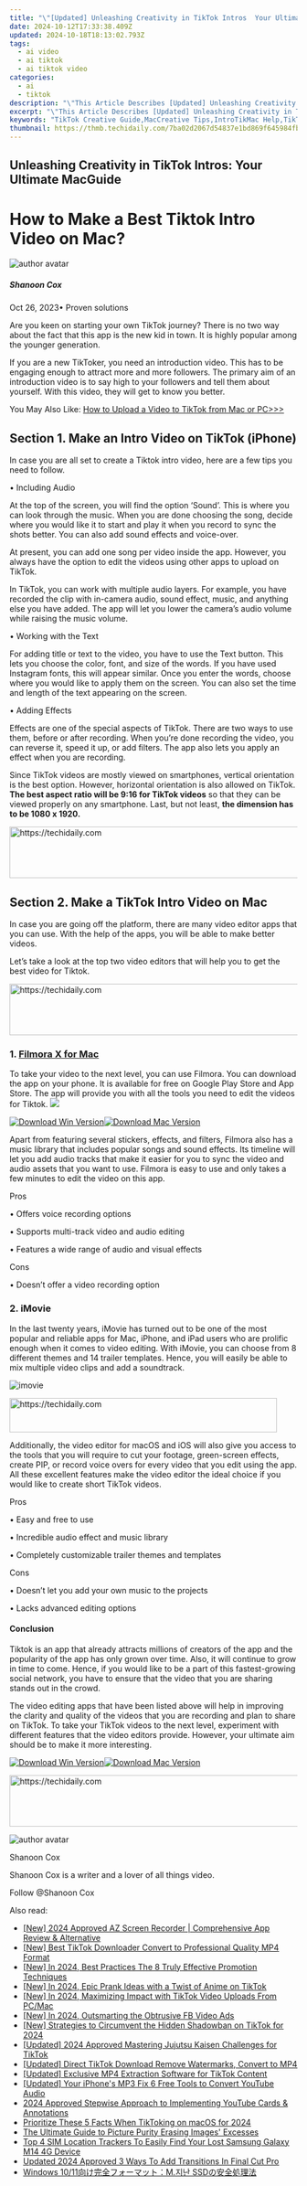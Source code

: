 ```yaml
---
title: "\"[Updated] Unleashing Creativity in TikTok Intros  Your Ultimate MacGuide for 2024\""
date: 2024-10-12T17:33:38.409Z
updated: 2024-10-18T18:13:02.793Z
tags:
  - ai video
  - ai tiktok
  - ai tiktok video
categories:
  - ai
  - tiktok
description: "\"This Article Describes [Updated] Unleashing Creativity in TikTok Intros: Your Ultimate MacGuide for 2024\""
excerpt: "\"This Article Describes [Updated] Unleashing Creativity in TikTok Intros: Your Ultimate MacGuide for 2024\""
keywords: "TikTok Creative Guide,MacCreative Tips,IntroTikMac Help,TikTok Creativity Boost,MacGuide for TikToks,TikToK Creativity Tips,Intros Mac TikTok Guide"
thumbnail: https://thmb.techidaily.com/7ba02d2067d54837e1bd869f645984fb69141a6a34b2694ff1529f9b0220b04e.jpg
---
```


## Unleashing Creativity in TikTok Intros: Your Ultimate MacGuide

# How to Make a Best Tiktok Intro Video on Mac?

![author avatar](https://images.wondershare.com/filmora/article-images/shannon-cox.jpg)

##### Shanoon Cox

 Oct 26, 2023• Proven solutions

Are you keen on starting your own TikTok journey? There is no two way about the fact that this app is the new kid in town. It is highly popular among the younger generation.

If you are a new TikToker, you need an introduction video. This has to be engaging enough to attract more and more followers. The primary aim of an introduction video is to say high to your followers and tell them about yourself. With this video, they will get to know you better.

You May Also Like: [How to Upload a Video to TikTok from Mac or PC>>>](https://tools.techidaily.com/wondershare/filmora/download/)

## Section 1. Make an Intro Video on TikTok (iPhone)

In case you are all set to create a Tiktok intro video, here are a few tips you need to follow.

• Including Audio

At the top of the screen, you will find the option ‘Sound’. This is where you can look through the music. When you are done choosing the song, decide where you would like it to start and play it when you record to sync the shots better. You can also add sound effects and voice-over.

At present, you can add one song per video inside the app. However, you always have the option to edit the videos using other apps to upload on TikTok.

In TikTok, you can work with multiple audio layers. For example, you have recorded the clip with in-camera audio, sound effect, music, and anything else you have added. The app will let you lower the camera’s audio volume while raising the music volume.

• Working with the Text

For adding title or text to the video, you have to use the Text button. This lets you choose the color, font, and size of the words. If you have used Instagram fonts, this will appear similar. Once you enter the words, choose where you would like to apply them on the screen. You can also set the time and length of the text appearing on the screen.

• Adding Effects

Effects are one of the special aspects of TikTok. There are two ways to use them, before or after recording. When you’re done recording the video, you can reverse it, speed it up, or add filters. The app also lets you apply an effect when you are recording.

Since TikTok videos are mostly viewed on smartphones, vertical orientation is the best option. However, horizontal orientation is also allowed on TikTok. **The best aspect ratio will be 9:16 for TikTok videos** so that they can be viewed properly on any smartphone. Last, but not least, **the dimension has to be 1080 x 1920.**

<!-- affiliate ads begin -->
<a href="https://ephamedtechinc.pxf.io/c/5597632/2137212/26400" target="_top" id="2137212">
  <img src="//a.impactradius-go.com/display-ad/26400-2137212" border="0" alt="https://techidaily.com" width="728" height="90"/>
</a>
<img height="0" width="0" src="https://ephamedtechinc.pxf.io/i/5597632/2137212/26400" style="position:absolute;visibility:hidden;" border="0" />
<!-- affiliate ads end -->

## Section 2. Make a TikTok Intro Video on Mac

In case you are going off the platform, there are many video editor apps that you can use. With the help of the apps, you will be able to make better videos.

Let’s take a look at the top two video editors that will help you to get the best video for Tiktok.

<!-- affiliate ads begin -->
<a href="https://appsumo.8odi.net/c/5597632/2144308/7443" target="_top" id="2144308">
  <img src="//a.impactradius-go.com/display-ad/7443-2144308" border="0" alt="https://techidaily.com" width="600" height="90"/>
</a>
<img height="0" width="0" src="https://appsumo.8odi.net/i/5597632/2144308/7443" style="position:absolute;visibility:hidden;" border="0" />
<!-- affiliate ads end -->

### 1. [Filmora X for Mac](https://tools.techidaily.com/wondershare/filmora/download/)

To take your video to the next level, you can use Filmora. You can download the app on your phone. It is available for free on Google Play Store and App Store. The app will provide you with all the tools you need to edit the videos for Tiktok. ![](https://images.wondershare.com/filmora/Mac-articles/filmora.jpg)

[![Download Win Version](https://images.wondershare.com/filmora/guide/download-btn-win.jpg)](https://tools.techidaily.com/wondershare/filmora/download/)[![Download Mac Version](https://images.wondershare.com/filmora/guide/download-btn-mac.jpg)](https://tools.techidaily.com/wondershare/filmora/download/)

Apart from featuring several stickers, effects, and filters, Filmora also has a music library that includes popular songs and sound effects. Its timeline will let you add audio tracks that make it easier for you to sync the video and audio assets that you want to use. Filmora is easy to use and only takes a few minutes to edit the video on this app.

Pros

• Offers voice recording options

• Supports multi-track video and audio editing

• Features a wide range of audio and visual effects

Cons

• Doesn’t offer a video recording option

### 2. iMovie

In the last twenty years, iMovie has turned out to be one of the most popular and reliable apps for Mac, iPhone, and iPad users who are prolific enough when it comes to video editing. With iMovie, you can choose from 8 different themes and 14 trailer templates. Hence, you will easily be able to mix multiple video clips and add a soundtrack.

![imovie](https://images.wondershare.com/filmora/Mac-articles/imovie.jpg)

<!-- affiliate ads begin -->
<a href="https://review-au.sjv.io/c/5597632/2098703/14409" target="_top" id="2098703">
  <img src="//a.impactradius-go.com/display-ad/14409-2098703" border="0" alt="https://techidaily.com" width="468" height="60"/>
</a>
<img height="0" width="0" src="https://review-au.sjv.io/i/5597632/2098703/14409" style="position:absolute;visibility:hidden;" border="0" />
<!-- affiliate ads end -->

Additionally, the video editor for macOS and iOS will also give you access to the tools that you will require to cut your footage, green-screen effects, create PIP, or record voice overs for every video that you edit using the app. All these excellent features make the video editor the ideal choice if you would like to create short TikTok videos.

Pros

• Easy and free to use

• Incredible audio effect and music library

• Completely customizable trailer themes and templates

Cons

• Doesn’t let you add your own music to the projects

• Lacks advanced editing options

#### Conclusion

Tiktok is an app that already attracts millions of creators of the app and the popularity of the app has only grown over time. Also, it will continue to grow in time to come. Hence, if you would like to be a part of this fastest-growing social network, you have to ensure that the video that you are sharing stands out in the crowd.

The video editing apps that have been listed above will help in improving the clarity and quality of the videos that you are recording and plan to share on TikTok. To take your TikTok videos to the next level, experiment with different features that the video editors provide. However, your ultimate aim should be to make it more interesting.

[![Download Win Version](https://images.wondershare.com/filmora/guide/download-btn-win.jpg)](https://tools.techidaily.com/wondershare/filmora/download/)[![Download Mac Version](https://images.wondershare.com/filmora/guide/download-btn-mac.jpg)](https://tools.techidaily.com/wondershare/filmora/download/)

<!-- affiliate ads begin -->
<a href="https://ephamedtechinc.pxf.io/c/5597632/2136623/26400" target="_top" id="2136623">
  <img src="//a.impactradius-go.com/display-ad/26400-2136623" border="0" alt="https://techidaily.com" width="728" height="90"/>
</a>
<img height="0" width="0" src="https://ephamedtechinc.pxf.io/i/5597632/2136623/26400" style="position:absolute;visibility:hidden;" border="0" />
<!-- affiliate ads end -->

![author avatar](https://images.wondershare.com/filmora/article-images/shannon-cox.jpg)

Shanoon Cox

Shanoon Cox is a writer and a lover of all things video.

Follow @Shanoon Cox

<ins class="adsbygoogle"
      style="display:block"
      data-ad-client="ca-pub-7571918770474297"
      data-ad-slot="8358498916"
      data-ad-format="auto"
      data-full-width-responsive="true"></ins>

<span class="atpl-alsoreadstyle">Also read:</span>
<div><ul>
<li><a href="https://remote-screen-capture.techidaily.com/new-2024-approved-az-screen-recorder-comprehensive-app-review-and-alternative/"><u>[New] 2024 Approved AZ Screen Recorder | Comprehensive App Review & Alternative</u></a></li>
<li><a href="https://tiktok-clips.techidaily.com/new-best-tiktok-downloader-convert-to-professional-quality-mp4-format/"><u>[New] Best TikTok Downloader Convert to Professional Quality MP4 Format</u></a></li>
<li><a href="https://youtube-docs.techidaily.com/n-2024-best-practices-the-8-truly-effective-promotion-techniques/"><u>[New] In 2024, Best Practices The 8 Truly Effective Promotion Techniques</u></a></li>
<li><a href="https://tiktok-clips.techidaily.com/new-in-2024-epic-prank-ideas-with-a-twist-of-anime-on-tiktok/"><u>[New] In 2024, Epic Prank Ideas with a Twist of Anime on TikTok</u></a></li>
<li><a href="https://tiktok-clips.techidaily.com/new-in-2024-maximizing-impact-with-tiktok-video-uploads-from-pcmac/"><u>[New] In 2024, Maximizing Impact with TikTok Video Uploads From PC/Mac</u></a></li>
<li><a href="https://facebook-video-content.techidaily.com/new-in-2024-outsmarting-the-obtrusive-fb-video-ads/"><u>[New] In 2024, Outsmarting the Obtrusive FB Video Ads</u></a></li>
<li><a href="https://tiktok-clips.techidaily.com/new-strategies-to-circumvent-the-hidden-shadowban-on-tiktok-for-2024/"><u>[New] Strategies to Circumvent the Hidden Shadowban on TikTok for 2024</u></a></li>
<li><a href="https://tiktok-clips.techidaily.com/updated-2024-approved-mastering-jujutsu-kaisen-challenges-for-tiktok/"><u>[Updated] 2024 Approved Mastering Jujutsu Kaisen Challenges for TikTok</u></a></li>
<li><a href="https://tiktok-clips.techidaily.com/updated-direct-tiktok-download-remove-watermarks-convert-to-mp4/"><u>[Updated] Direct TikTok Download Remove Watermarks, Convert to MP4</u></a></li>
<li><a href="https://tiktok-clips.techidaily.com/updated-exclusive-mp4-extraction-software-for-tiktok-content/"><u>[Updated] Exclusive MP4 Extraction Software for TikTok Content</u></a></li>
<li><a href="https://facebook-video-share.techidaily.com/updated-your-iphones-mp3-fix-6-free-tools-to-convert-youtube-audio/"><u>[Updated] Your iPhone's MP3 Fix 6 Free Tools to Convert YouTube Audio</u></a></li>
<li><a href="https://youtube-docs.techidaily.com/approved-stepwise-approach-to-implementing-youtube-cards-and-annotations/"><u>2024 Approved Stepwise Approach to Implementing YouTube Cards & Annotations</u></a></li>
<li><a href="https://tiktok-clips.techidaily.com/prioritize-these-5-facts-when-tiktoking-on-macos-for-2024/"><u>Prioritize These 5 Facts When TikToking on macOS for 2024</u></a></li>
<li><a href="https://article-files.techidaily.com/the-ultimate-guide-to-picture-purity-erasing-images-excesses/"><u>The Ultimate Guide to Picture Purity Erasing Images' Excesses</u></a></li>
<li><a href="https://android-unlock.techidaily.com/top-4-sim-location-trackers-to-easily-find-your-lost-samsung-galaxy-m14-4g-device-by-drfone-android/"><u>Top 4 SIM Location Trackers To Easily Find Your Lost Samsung Galaxy M14 4G Device</u></a></li>
<li><a href="https://ai-video-apps.techidaily.com/updated-2024-approved-3-ways-to-add-transitions-in-final-cut-pro/"><u>Updated 2024 Approved 3 Ways To Add Transitions In Final Cut Pro</u></a></li>
<li><a href="https://discover-guides.techidaily.com/windows-1011m-ssd/"><u>Windows 10/11向け完全フォーマット：M.지난 SSDの安全処理法</u></a></li>
</ul></div>


